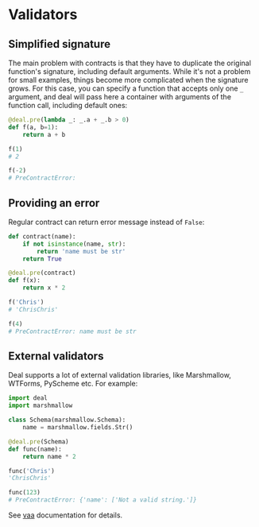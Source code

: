 # Validators

## Simplified signature

The main problem with contracts is that they have to duplicate the original function's signature, including default arguments. While it's not a problem for small examples, things become more complicated when the signature grows. For this case, you can specify a function that accepts only one `_` argument, and deal will pass here a container with arguments of the function call, including default ones:

```python
@deal.pre(lambda _: _.a + _.b > 0)
def f(a, b=1):
    return a + b

f(1)
# 2

f(-2)
# PreContractError:
```

## Providing an error

Regular contract can return error message instead of `False`:

```python
def contract(name):
    if not isinstance(name, str):
        return 'name must be str'
    return True

@deal.pre(contract)
def f(x):
    return x * 2

f('Chris')
# 'ChrisChris'

f(4)
# PreContractError: name must be str
```

## External validators

Deal supports a lot of external validation libraries, like Marshmallow, WTForms, PyScheme etc. For example:

```python
import deal
import marshmallow

class Schema(marshmallow.Schema):
    name = marshmallow.fields.Str()

@deal.pre(Schema)
def func(name):
    return name * 2

func('Chris')
'ChrisChris'

func(123)
# PreContractError: {'name': ['Not a valid string.']}
```

See [vaa](https://github.com/life4/vaa) documentation for details.
